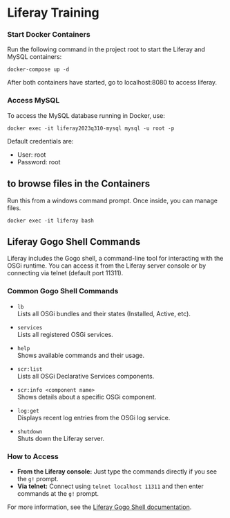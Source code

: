 # Liferay Training

### Start Docker Containers

Run the following command in the project root to start the Liferay and MySQL containers:

```
docker-compose up -d
```
After both containers have started, go to localhost:8080 to access liferay.

### Access MySQL

To access the MySQL database running in Docker, use:

```
docker exec -it liferay2023q310-mysql mysql -u root -p
```

Default credentials are:
- User: root
- Password: root

## to browse files in the Containers

Run this from a windows command prompt.
Once inside, you can manage files. 
```
docker exec -it liferay bash
```

## Liferay Gogo Shell Commands

Liferay includes the Gogo shell, a command-line tool for interacting with the OSGi runtime. You can access it from the Liferay server console or by connecting via telnet (default port 11311).

### Common Gogo Shell Commands

- `lb`  
  Lists all OSGi bundles and their states (Installed, Active, etc).

- `services`  
  Lists all registered OSGi services.

- `help`  
  Shows available commands and their usage.

- `scr:list`  
  Lists all OSGi Declarative Services components.

- `scr:info <component name>`  
  Shows details about a specific OSGi component.

- `log:get`  
  Displays recent log entries from the OSGi log service.

- `shutdown`  
  Shuts down the Liferay server.

### How to Access

- **From the Liferay console:**
  Just type the commands directly if you see the `g!` prompt.
- **Via telnet:**
  Connect using `telnet localhost 11311` and then enter commands at the `g!` prompt.

For more information, see the [Liferay Gogo Shell documentation](https://learn.liferay.com/dxp/latest/en/developing-applications/core-frameworks/gogo-shell.html).
